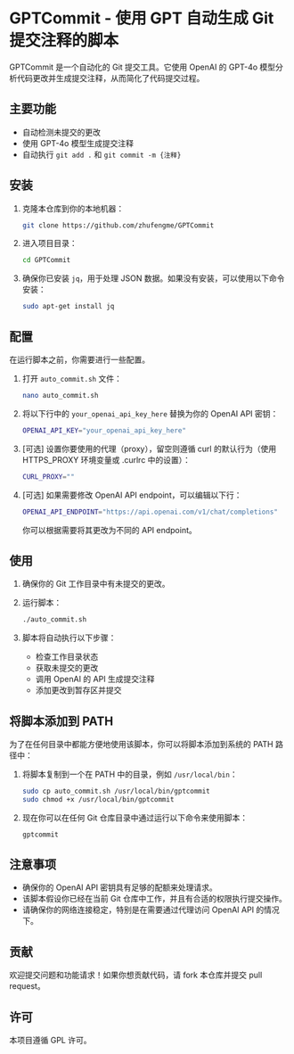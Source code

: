 # GPTCommit - 使用 GPT 自动生成 Git 提交注释的脚本

GPTCommit 是一个自动化的 Git 提交工具。它使用 OpenAI 的 GPT-4o 模型分析代码更改并生成提交注释，从而简化了代码提交过程。

## 主要功能

- 自动检测未提交的更改
- 使用 GPT-4o 模型生成提交注释
- 自动执行 `git add .` 和 `git commit -m {注释}`

## 安装

1. 克隆本仓库到你的本地机器：
    ```bash
    git clone https://github.com/zhufengme/GPTCommit
    ```

2. 进入项目目录：
    ```bash
    cd GPTCommit
    ```

3. 确保你已安装 `jq`，用于处理 JSON 数据。如果没有安装，可以使用以下命令安装：
    ```bash
    sudo apt-get install jq
    ```

## 配置

在运行脚本之前，你需要进行一些配置。

1. 打开 `auto_commit.sh` 文件：
    ```bash
    nano auto_commit.sh
    ```

2. 将以下行中的 `your_openai_api_key_here` 替换为你的 OpenAI API 密钥：
    ```bash
    OPENAI_API_KEY="your_openai_api_key_here"
    ```

3. [可选] 设置你要使用的代理（proxy），留空则遵循 curl 的默认行为（使用 HTTPS_PROXY 环境变量或 .curlrc 中的设置）：
    ```bash
    CURL_PROXY=""
    ```

4. [可选] 如果需要修改 OpenAI API endpoint，可以编辑以下行：
    ```bash
    OPENAI_API_ENDPOINT="https://api.openai.com/v1/chat/completions"
    ```
    你可以根据需要将其更改为不同的 API endpoint。

## 使用

1. 确保你的 Git 工作目录中有未提交的更改。

2. 运行脚本：
    ```bash
    ./auto_commit.sh
    ```

3. 脚本将自动执行以下步骤：
    - 检查工作目录状态
    - 获取未提交的更改
    - 调用 OpenAI 的 API 生成提交注释
    - 添加更改到暂存区并提交

## 将脚本添加到 PATH

为了在任何目录中都能方便地使用该脚本，你可以将脚本添加到系统的 PATH 路径中：

1. 将脚本复制到一个在 PATH 中的目录，例如 `/usr/local/bin`：
    ```bash
    sudo cp auto_commit.sh /usr/local/bin/gptcommit
    sudo chmod +x /usr/local/bin/gptcommit
    ```

2. 现在你可以在任何 Git 仓库目录中通过运行以下命令来使用脚本：
    ```bash
    gptcommit
    ```

## 注意事项

- 确保你的 OpenAI API 密钥具有足够的配额来处理请求。
- 该脚本假设你已经在当前 Git 仓库中工作，并且有合适的权限执行提交操作。
- 请确保你的网络连接稳定，特别是在需要通过代理访问 OpenAI API 的情况下。

## 贡献

欢迎提交问题和功能请求！如果你想贡献代码，请 fork 本仓库并提交 pull request。

## 许可

本项目遵循 GPL 许可。